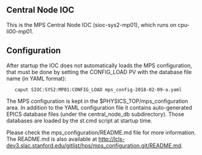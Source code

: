 Central Node IOC
----------------

This is the MPS Central Node IOC (sioc-sys2-mp01), which runs on cpu-li00-mp01.

Configuration
-------------

After startup the IOC does not automatically loads the MPS configuration, that must
be done by setting the CONFIG_LOAD PV with the database file name (in YAML format):

```
   caput SIOC:SYS2:MP01:CONFIG_LOAD mps_config-2018-02-09-a.yaml
```

The MPS configuration is kept in the $PHYSICS_TOP/mps_configuration area. In
addition to the YAML configuration file it contains auto-generated EPICS
database files (under the central_node_db subdirectory). Those databases
are loaded by the st.cmd script at startup time.

Please check the mps_configuration/README.md file for more information. The README.md
is also available at http://lcls-dev3.slac.stanford.edu/gitlist/hps/mps_configuration.git/README.md.